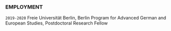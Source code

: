 ### EMPLOYMENT 
<div id=double-dates markdown=1>

`2019-2020` Freie Universität Berlin, Berlin Program for Advanced German and European Studies, Postdoctoral Research Fellow 

</div>
